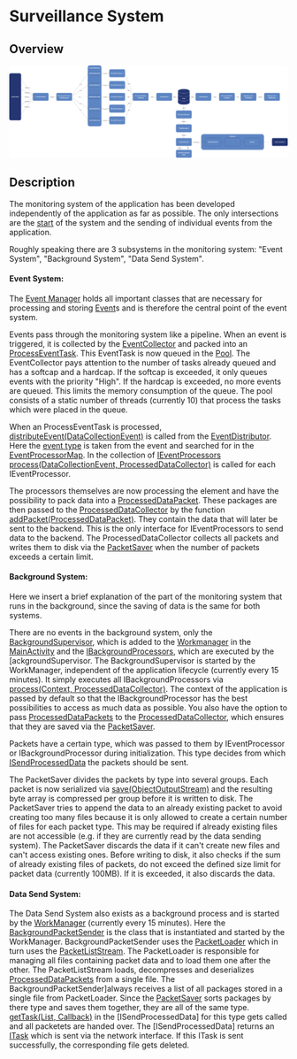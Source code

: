 # Surveillance System
## Overview
<a href="../../../assets/images/surveillance_pipeline.png">![surveillance pipeline](../../assets/images/surveillance_pipeline.png)</a>
## Description
The monitoring system of the application has been developed independently of the application as far as possible. The only intersections are the [start](./codedoc/classde_1_1datenkraken_1_1datenkrake_1_1_main_activity.html#aa0b18c5efb838c4eada1d177a2eb6e11) of the system and the sending of individual events from the application. 

Roughly speaking there are 3 subsystems in the monitoring system:
"Event System", "Background System", "Data Send System".

#### Event System:

The [Event Manager](./codedoc/classde_1_1datenkraken_1_1datenkrake_1_1surveillance_1_1_event_manager.html) holds all important classes that are necessary for processing and storing [Event](./codedoc/classde_1_1datenkraken_1_1datenkrake_1_1surveillance_1_1_data_collection_event.html)s and is therefore the central point of the event system.

Events pass through the monitoring system like a pipeline. When an event is triggered, it is collected by the [EventCollector](./codedoc/classde_1_1datenkraken_1_1datenkrake_1_1surveillance_1_1_event_collector.html) and packed into an [ProcessEventTask](./codedoc/classde_1_1datenkraken_1_1datenkrake_1_1surveillance_1_1_process_event_task.html). This EventTask is now queued in the [Pool](https://docs.oracle.com/javase/7/docs/api/java/util/concurrent/ScheduledThreadPoolExecutor.html). The EventCollector pays attention to the number of tasks already queued and has a softcap and a hardcap. If the softcap is exceeded, it only queues events with the priority "High". If the hardcap is exceeded, no more events are queued. This limits the memory consumption of the queue. The pool consists of a static number of threads (currently 10) that process the tasks which were placed in the queue.

When an ProcessEventTask is processed, [distributeEvent(DataCollectionEvent)](./codedoc/classde_1_1datenkraken_1_1datenkrake_1_1surveillance_1_1_event_distributor.html#a910af1df096779eb8299c9c08f028ae3) is called from the [EventDistributor](./codedoc/classde_1_1datenkraken_1_1datenkrake_1_1surveillance_1_1_event_distributor.html). Here the [event type](./codedoc/enumde_1_1datenkraken_1_1datenkrake_1_1surveillance_1_1_data_collection_event_type.html) is taken from the event and searched for in the [EventProcessorMap](./codedoc/classde_1_1datenkraken_1_1datenkrake_1_1surveillance_1_1_event_processor_map.html). In the collection of [IEventProcessors](./codedoc/interfacede_1_1datenkraken_1_1datenkrake_1_1surveillance_1_1_i_event_processor.html) [process(DataCollectionEvent, ProcessedDataCollector)](./codedoc/interfacede_1_1datenkraken_1_1datenkrake_1_1surveillance_1_1_i_event_processor.html#a05e152a8f58714f2c8f72f4d0772b7b4) is called for each IEventProcessor.

The processors themselves are now processing the element and have the possibility to pack data into a [ProcessedDataPacket](./codedoc/classde_1_1datenkraken_1_1datenkrake_1_1surveillance_1_1_processed_data_packet.html). These packages are then passed to the [ProcessedDataCollector](./codedoc/classde_1_1datenkraken_1_1datenkrake_1_1surveillance_1_1_processed_data_collector.html) by the function [addPacket(ProcessedDataPacket)](./codedoc/classde_1_1datenkraken_1_1datenkrake_1_1surveillance_1_1_processed_data_collector.html#aa50a61233c0872d16d316cb4717db0c2). They contain the data that will later be sent to the backend. This is the only interface for IEventProcessors to send data to the backend. The ProcessedDataCollector collects all packets and writes them to disk via the [PacketSaver](./codedoc/classde_1_1datenkraken_1_1datenkrake_1_1surveillance_1_1_packet_saver.html) when the number of packets exceeds a certain limit.

#### Background System:

Here we insert a brief explanation of the part of the monitoring system that runs in the background, since the saving of data is the same for both systems.

There are no events in the background system, only the [BackgroundSupervisor](./codedoc/classde_1_1datenkraken_1_1datenkrake_1_1surveillance_1_1background_1_1_background_supervisor.html), which is added to the [Workmanager](https://developer.android.com/topic/libraries/architecture/workmanager) in the [MainActivity](./codedoc/classde_1_1datenkraken_1_1datenkrake_1_1_main_activity.html#aa0b18c5efb838c4eada1d177a2eb6e11) and the
[IBackgroundProcessors](./codedoc/interfacede_1_1datenkraken_1_1datenkrake_1_1surveillance_1_1background_1_1_i_background_processor.html), which are executed by the [ackgroundSupervisor. The BackgroundSupervisor is started by the WorkManager, independent of the application lifecycle (currently every 15 minutes). It simply executes all IBackgroundProcessors via [process(Context, ProcessedDataCollector)](./codedoc/interfacede_1_1datenkraken_1_1datenkrake_1_1surveillance_1_1background_1_1_i_background_processor.html#a9dd6b94426f0533c79763244f4725bdc). The context of the application is passed by default so that the IBackgroundProcessor has the best possibilities to access as much data as possible. You also have the option to pass [ProcessedDataPackets](./codedoc/classde_1_1datenkraken_1_1datenkrake_1_1surveillance_1_1_processed_data_packet.html) to the [ProcessedDataCollector](./codedoc/classde_1_1datenkraken_1_1datenkrake_1_1surveillance_1_1_processed_data_collector.html), which ensures that they are saved via the [PacketSaver](./codedoc/classde_1_1datenkraken_1_1datenkrake_1_1surveillance_1_1_packet_saver.html).

Packets have a certain type, which was passed to them by IEventProcessor or IBackgroundProcessor during initialization. This type decides from which [ISendProcessedData](./codedoc/interfacede_1_1datenkraken_1_1datenkrake_1_1surveillance_1_1_i_send_processed_data.html) the packets should be sent.

The PacketSaver divides the packets by type into several groups. Each packet is now serialized via [save(ObjectOutputStream)](./codedoc/classde_1_1datenkraken_1_1datenkrake_1_1surveillance_1_1_processed_data_packet.html#aa0c70b833c9ba8e836e3894c30b70bc5)
and the resulting byte array is compressed per group before it is written to disk. The PacketSaver tries to append the data to an already existing packet to avoid creating too many files because it is only allowed to create a certain number of files for each packet type. This may be required if already existing files are not accessible (e.g. if they are currently read by the data sending system). The PacketSaver discards the data if it can't create new files and can't access existing ones. Before writing to disk, it also checks if the sum of already existing files of packets, do not exceed the defined size limit for packet data (currently 100MB). If it is exceeded, it also discards the data.

#### Data Send System:

The Data Send System also exists as a background process and is started by the [WorkManager](https://developer.android.com/topic/libraries/architecture/workmanager) (currently every 15 minutes). Here the [BackgroundPacketSender](./codedoc/classde_1_1datenkraken_1_1datenkrake_1_1surveillance_1_1background_1_1_background_packet_sender.html) is the class that is instantiated and started by the WorkManager. BackgroundPacketSender uses the [PacketLoader](./codedoc/classde_1_1datenkraken_1_1datenkrake_1_1surveillance_1_1background_1_1_packet_loader.html)
which in turn uses the [PacketListStream](./codedoc/classde_1_1datenkraken_1_1datenkrake_1_1surveillance_1_1background_1_1_packet_list_stream.html). The PacketLoader is responsible for managing all files containing packet data and to load them one after the other. The PacketListStream loads, decompresses and deserializes [ProcessedDataPackets](./codedoc/classde_1_1datenkraken_1_1datenkrake_1_1surveillance_1_1_processed_data_packet.html) from a single file. The BackgroundPacketSender]always receives a list of all packages stored in a single file from PacketLoader. Since the [PacketSaver](./codedoc/classde_1_1datenkraken_1_1datenkrake_1_1surveillance_1_1_packet_saver.html) sorts packages by there type and saves them together, they are all of the same type.
[getTask(List, Callback)](./codedoc/interfacede_1_1datenkraken_1_1datenkrake_1_1surveillance_1_1_i_send_processed_data.html#a6c8f10e4f95180ebb83080474aacacf8) in the [ISendProcessedData] for this type gets called and all packetets are handed over. The [ISendProcessedData] returns an [ITask](./codedoc/interfacede_1_1datenkraken_1_1datenkrake_1_1network_1_1_i_task.html) which is sent via the network interface. If this ITask is sent successfully, the corresponding file gets deleted.
